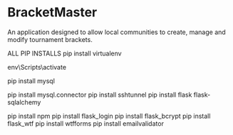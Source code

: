 # BracketMaster
An application designed to allow local communities to create, manage and modify tournament brackets.

ALL PIP INSTALLS
pip install virtualenv

env\Scripts\activate

pip install mysql

pip install mysql.connector
pip install sshtunnel
pip install flask flask-sqlalchemy

pip install npm
pip install flask_login
pip install flask_bcrypt
pip install flask_wtf
pip install wtfforms
pip install emailvalidator